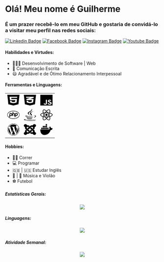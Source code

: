 # Olá! Meu nome é Guilherme

<h3>É um prazer recebê-lo em meu GitHub e gostaria de convidá-lo a visitar meu perfil nas redes sociais:</h3>

[![Linkedin Badge](https://img.shields.io/badge/-LinkedIn-blue?style=flat-square&logo=Linkedin&logoColor=white&link=https://www.linkedin.com/in/guilherme-rocha-leite/)](https://www.linkedin.com/in/guilherme-rocha-leite/)  [![Facebook Badge](https://img.shields.io/badge/Facebook-1877F2?style=flat-square&logo=facebook&logoColor=white&link=https://www.facebook.com/guilherme.rochaleite.9/)](https://www.facebook.com/guilherme.rochaleite.9/)  [![Instagram Badge](https://img.shields.io/badge/Instagram-E4405F?style=flat-square&logo=instagram&logoColor=white&link=https://www.instagram.com/guilherme.dtna/)](https://www.instagram.com/guilherme.dtna/)  [![Youtube Badge](https://img.shields.io/badge/-YouTube-ff0000?style=flat-square&labelColor=ff0000&logo=youtube&logoColor=white&link=https://www.youtube.com/channel/UC28bAjWwKIosH8iZDhT1YEw)](https://www.youtube.com/channel/UC28bAjWwKIosH8iZDhT1YEw)


<h4>
	Habilidades e Virtudes:
</h4>

<ul>
	<li>👨🏻‍💻 Desenvolvimento de Software | Web</li>
	<li>📝 Comunicação Escrita</li>
	<li>😃 Agradável e de Ótimo Relacionamento Interpessoal</li>
</ul>

<h4>
	Ferramentas e Linguagens:
</h4>	

<table>
	<tbody>
		<tr>
			<td><img src="html5-brands.svg" width="40" height="40" alt="HTML5"></td>
			<td><img src="css3-alt-brands.svg" width="40" height="40" alt="CSS3"></td>
			<td><img src="js-brands.svg" width="40" height="40" alt="JavaScript"></td>
		</tr>
		<tr>
			<td><img src="php-brands.svg" width="40" height="40" alt="PHP"></td>
			<td><img src="java-brands.svg" width="40" height="40" alt="Java"></td>
			<td><img src="react-brands.svg" width="40" height="40" alt="ReactJS e React Native"></td>
		</tr>
		<tr>
			<td><img src="wordpress-brands.svg" width="40" height="40" alt="WordPress"></td>
			<td><img src="joomla-brands.svg" width="40" height="40" alt="Joomla"></td>
			<td><img src="docker-brands.svg" width="40" height="40" alt="Docker"></td>
		</tr>
	</tbody>
</table>

<h4>
	Hobbies:
</h4>

<ul>
	<li>🏃‍♂️ Correr</li>
	<li>💻 Programar</li>
	<li>🇬🇧 | 🇺🇸 Estudar Inglês</li>
	<li>🎵 | 🎸 Música e Violão</li>
	<li>⚽ Futebol</li>
</ul>

<h5>Estatísticas Gerais:</h5>

<p align="center">
	<a href="#">
		<img
		align="center"
		height="165"
		src="https://github-readme-stats.vercel.app/api?username=guilhermeDTNA&count_private=true&show_icons=true&theme=highcontrast&border_radius=5%&locale=pt-br"
		/>
	</a>
</p>

<h5>Linguagens:</h5>

<p align="center">
	<a href="#">
		<img
		lign="center"
		height="165"
		src="https://github-readme-stats.vercel.app/api/top-langs/?username=guilhermeDTNA&border_radius=5%&layout=compact&locale=pt-br"
		/>
	</a>
</p>

<h5>Atividade Semanal:</h5>

<p align="center">
	<a href="#">
		<img
		lign="center"
		height="165"
		src="https://github-readme-stats.vercel.app/api/wakatime?username=guilhermeDTNA&border_radius=5%"
		/>
	</a>

</p>